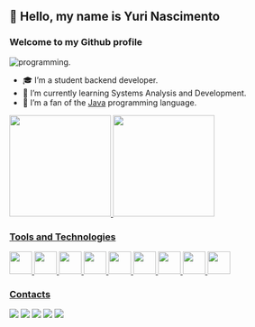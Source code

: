 ## 👋 Hello, my name is **Yuri Nascimento**

### Welcome to my Github profile

![programming.](https://user-images.githubusercontent.com/83776617/173363091-1a7b84eb-864c-4345-97bd-a8ec5a2b3b39.gif)

- 🎓 I’m a student backend developer.
- 🌱 I’m currently learning Systems Analysis and Development.
- 📱 I’m a fan of the [Java](<https://en.wikipedia.org/wiki/Java_(programming_language)>) programming language.

<div>
<a href="https://github.com/yuriidiiego">
<img height="180em" src="https://github-readme-stats.vercel.app/api/top-langs/?username=yuriidiiego&layout=compact&langs_count=7&theme=dracula"/>
<img height="180em" src="https://github-readme-stats.vercel.app/api?username=yuriidiiego&show_icons=true&theme=dracula&include_all_commits=true&count_private=true"/>
</div>

### Tools and Technologies

<img src="https://cdn.jsdelivr.net/gh/devicons/devicon/icons/git/git-original.svg" width="40"
height="40"/>
<img src="https://cdn.jsdelivr.net/gh/devicons/devicon/icons/java/java-original.svg" width="40" height="40"/>
<img src="https://cdn.jsdelivr.net/gh/devicons/devicon/icons/spring/spring-original.svg" width="40" height="40"/>
<img src="https://cdn.jsdelivr.net/gh/devicons/devicon/icons/intellij/intellij-original.svg" width="40" height="40"/>
<img src="https://cdn.jsdelivr.net/gh/devicons/devicon/icons/vscode/vscode-original.svg" width="40" height="40"/>
<img src="https://cdn.jsdelivr.net/gh/devicons/devicon/icons/docker/docker-plain.svg" width="40" height="40"/>
<img src="https://cdn.jsdelivr.net/gh/devicons/devicon/icons/linux/linux-original.svg" width="40" height="40"/>
<img src="https://cdn.jsdelivr.net/gh/devicons/devicon/icons/mysql/mysql-original-wordmark.svg" width="40" height="40"/>
<img src="https://cdn.jsdelivr.net/gh/devicons/devicon/icons/postgresql/postgresql-original.svg" width="40" height="40"/>
          

### Contacts

<div>
<a href="https://www.youtube.com/channel/UCpcOGerAAJeW-sBhyEQ3WZw" target="_blank"><img src="https://img.shields.io/badge/YouTube-FF0000?style=for-the-badge&logo=youtube&logoColor=white" target="_blank"></a>
<a href="https://instagram.com/yuriidiiego_" target="_blank"><img src="https://img.shields.io/badge/-Instagram-%23E4405F?style=for-the-badge&logo=instagram&logoColor=white" target="_blank"></a>
<a href="https://www.twitch.tv/yuriidiiego" target="_blank"><img src="https://img.shields.io/badge/Twitch-9146FF?style=for-the-badge&logo=twitch&logoColor=white" target="_blank"></a>
<a href = "mailto:contato@yuriidiiego@gmail.com"><img src="https://img.shields.io/badge/Gmail-D14836?style=for-the-badge&logo=gmail&logoColor=white" target="_blank"></a>
<a href="https://www.linkedin.com/in/yuriidiiego" target="_blank"><img src="https://img.shields.io/badge/-LinkedIn-%230077B5?style=for-the-badge&logo=linkedin&logoColor=white" target="_blank"></a>
</div>
